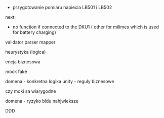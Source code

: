 - przygotowanie pomiaru napiecia LB501 i LB502



next:
- no function if connected to the DKU1 ( other for milimes which is used for battery charging)


validator parser mapper

heurystyka (logica)

encja biznesowa

mock fake

domena - konkretna logika
unity - reguly biznesowe

czy moki sa wiarygodne

domena - ryzyko bldu nahjwieksze

DDD